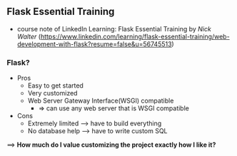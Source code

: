 ## Flask Essential Training
- course note of LinkedIn Learning: Flask Essential Training by _Nick Walter_
    (https://www.linkedin.com/learning/flask-essential-training/web-development-with-flask?resume=false&u=56745513)

### Flask?
- Pros
    - Easy to get started
    - Very customized
    - Web Server Gateway Interface(WSGI) compatible
        - => can use any web server that is WSGI compatible
- Cons
    - Extremely limited --> have to build everything
    - No database help --> have to write custom SQL

==> **How much do I value customizing the project exactly how I like it?**